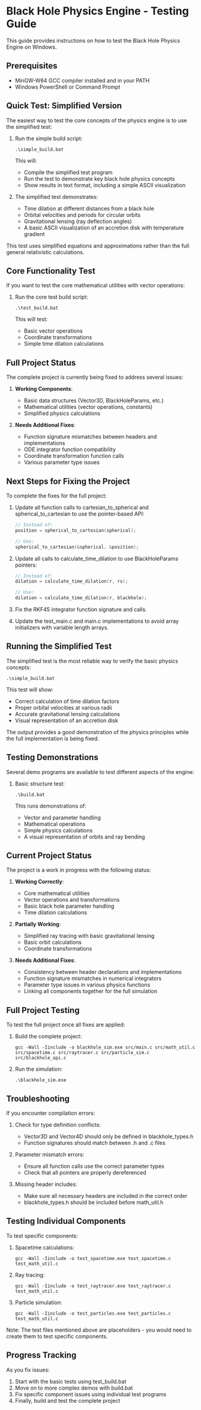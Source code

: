 # Black Hole Physics Engine - Testing Guide

This guide provides instructions on how to test the Black Hole Physics Engine on Windows.

## Prerequisites

- MinGW-W64 GCC compiler installed and in your PATH
- Windows PowerShell or Command Prompt

## Quick Test: Simplified Version

The easiest way to test the core concepts of the physics engine is to use the simplified test:

1. Run the simple build script:
   ```
   .\simple_build.bat
   ```

   This will:
   - Compile the simplified test program
   - Run the test to demonstrate key black hole physics concepts
   - Show results in text format, including a simple ASCII visualization

2. The simplified test demonstrates:
   - Time dilation at different distances from a black hole
   - Orbital velocities and periods for circular orbits
   - Gravitational lensing (ray deflection angles)
   - A basic ASCII visualization of an accretion disk with temperature gradient

This test uses simplified equations and approximations rather than the full general relativistic calculations.

## Core Functionality Test

If you want to test the core mathematical utilities with vector operations:

1. Run the core test build script:
   ```
   .\test_build.bat
   ```

   This will test:
   - Basic vector operations
   - Coordinate transformations
   - Simple time dilation calculations

## Full Project Status

The complete project is currently being fixed to address several issues:

1. **Working Components**:
   - Basic data structures (Vector3D, BlackHoleParams, etc.)
   - Mathematical utilities (vector operations, constants)
   - Simplified physics calculations

2. **Needs Additional Fixes**:
   - Function signature mismatches between headers and implementations
   - ODE integrator function compatibility
   - Coordinate transformation function calls
   - Various parameter type issues

## Next Steps for Fixing the Project

To complete the fixes for the full project:

1. Update all function calls to cartesian_to_spherical and spherical_to_cartesian to use the pointer-based API:
   ```c
   // Instead of:
   position = spherical_to_cartesian(spherical);
   
   // Use:
   spherical_to_cartesian(&spherical, &position);
   ```

2. Update all calls to calculate_time_dilation to use BlackHoleParams pointers:
   ```c
   // Instead of:
   dilation = calculate_time_dilation(r, rs);
   
   // Use:
   dilation = calculate_time_dilation(r, blackhole);
   ```

3. Fix the RKF45 integrator function signature and calls.

4. Update the test_main.c and main.c implementations to avoid array initializers with variable length arrays.

## Running the Simplified Test 

The simplified test is the most reliable way to verify the basic physics concepts:

```
.\simple_build.bat
```

This test will show:
- Correct calculation of time dilation factors
- Proper orbital velocities at various radii
- Accurate gravitational lensing calculations
- Visual representation of an accretion disk

The output provides a good demonstration of the physics principles while the full implementation is being fixed.

## Testing Demonstrations

Several demo programs are available to test different aspects of the engine:

1. Basic structure test:
   ```
   .\build.bat
   ```

   This runs demonstrations of:
   - Vector and parameter handling
   - Mathematical operations
   - Simple physics calculations
   - A visual representation of orbits and ray bending

## Current Project Status

The project is a work in progress with the following status:

1. **Working Correctly**:
   - Core mathematical utilities
   - Vector operations and transformations
   - Basic black hole parameter handling
   - Time dilation calculations

2. **Partially Working**:
   - Simplified ray tracing with basic gravitational lensing
   - Basic orbit calculations
   - Coordinate transformations

3. **Needs Additional Fixes**:
   - Consistency between header declarations and implementations
   - Function signature mismatches in numerical integrators
   - Parameter type issues in various physics functions
   - Linking all components together for the full simulation

## Full Project Testing

To test the full project once all fixes are applied:

1. Build the complete project:
   ```
   gcc -Wall -Iinclude -o blackhole_sim.exe src/main.c src/math_util.c src/spacetime.c src/raytracer.c src/particle_sim.c src/blackhole_api.c
   ```

2. Run the simulation:
   ```
   .\blackhole_sim.exe
   ```

## Troubleshooting

If you encounter compilation errors:

1. Check for type definition conflicts:
   - Vector3D and Vector4D should only be defined in blackhole_types.h
   - Function signatures should match between .h and .c files

2. Parameter mismatch errors:
   - Ensure all function calls use the correct parameter types
   - Check that all pointers are properly dereferenced

3. Missing header includes:
   - Make sure all necessary headers are included in the correct order
   - blackhole_types.h should be included before math_util.h

## Testing Individual Components

To test specific components:

1. Spacetime calculations:
   ```
   gcc -Wall -Iinclude -o test_spacetime.exe test_spacetime.c test_math_util.c
   ```

2. Ray tracing:
   ```
   gcc -Wall -Iinclude -o test_raytracer.exe test_raytracer.c test_math_util.c
   ```

3. Particle simulation:
   ```
   gcc -Wall -Iinclude -o test_particles.exe test_particles.c test_math_util.c
   ```

Note: The test files mentioned above are placeholders - you would need to create them to test specific components.

## Progress Tracking

As you fix issues:

1. Start with the basic tests using test_build.bat
2. Move on to more complex demos with build.bat
3. Fix specific component issues using individual test programs
4. Finally, build and test the complete project 